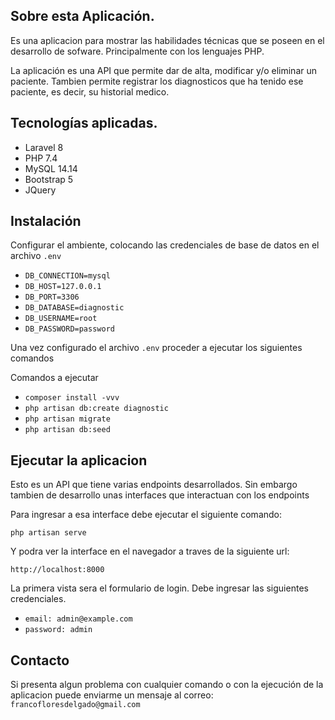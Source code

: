 ## Sobre esta Aplicación.
 Es una aplicacion para mostrar las habilidades técnicas que se poseen en el desarrollo de sofware.
 Principalmente con los lenguajes PHP.
 
 La aplicación es una API que permite dar de alta, modificar y/o eliminar un paciente.
  Tambien permite registrar los diagnosticos que ha tenido ese paciente, es decir, su historial medico.
 
 ## Tecnologías aplicadas.
 - Laravel 8
 - PHP 7.4
 - MySQL 14.14
 - Bootstrap 5
 - JQuery
 
 ## Instalación
 Configurar el ambiente, colocando las credenciales de base de datos en el archivo `.env`
 
 - `DB_CONNECTION=mysql`
 - `DB_HOST=127.0.0.1`
 - `DB_PORT=3306`
 - `DB_DATABASE=diagnostic`
 - `DB_USERNAME=root`
 - `DB_PASSWORD=password`
 
 Una vez configurado el archivo `.env` proceder a ejecutar los siguientes comandos
 
 Comandos a ejecutar
 
 - `composer install -vvv`
 - `php artisan db:create diagnostic`
 - `php artisan migrate`
 - `php artisan db:seed`
 
 ## Ejecutar la aplicacion
 Esto es un API que tiene varias endpoints desarrollados. Sin embargo tambien de desarrollo unas interfaces que interactuan con los endpoints
 
 Para ingresar a esa interface debe ejecutar el siguiente comando:
 
 `php artisan serve`
 
 Y podra ver la interface en el navegador a traves de la siguiente url:
 
 `http://localhost:8000`
 
 La primera vista sera el formulario de login. Debe ingresar las siguientes credenciales.
 - `email: admin@example.com`
 - `password: admin`
 
 ## Contacto
 Si presenta algun problema con cualquier comando o con la ejecución de la aplicacion puede enviarme un mensaje al correo:
 `francofloresdelgado@gmail.com`
 
 ##